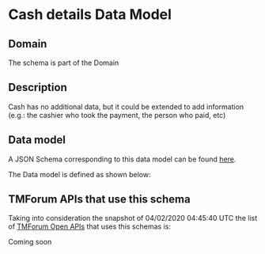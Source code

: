 # Cash details Data Model

## Domain

The  schema is part of the  Domain

## Description

Cash has no additional data, but it could be extended to add information (e.g.: the cashier who took the payment, the person who paid, etc)

## Data model

A JSON Schema corresponding to this data model can be found
[here](https://github.com/tmforum-rand/schemas/blob/candidates/Customer/CashDetails.schema.json).

The Data model is defined as shown below:




## TMForum APIs that use this schema

Taking into consideration the snapshot of 04/02/2020 04:45:40 UTC the list of [TMForum Open APIs](https://www.tmforum.org/open-apis/) that uses this schemas is:

Coming soon